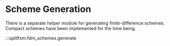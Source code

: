 # Scheme Generation

There is a separate helper module for generating finite-difference schemes. Compact schemes have been implemented for the time being.

:::splitfxm.fdm_schemes.generate